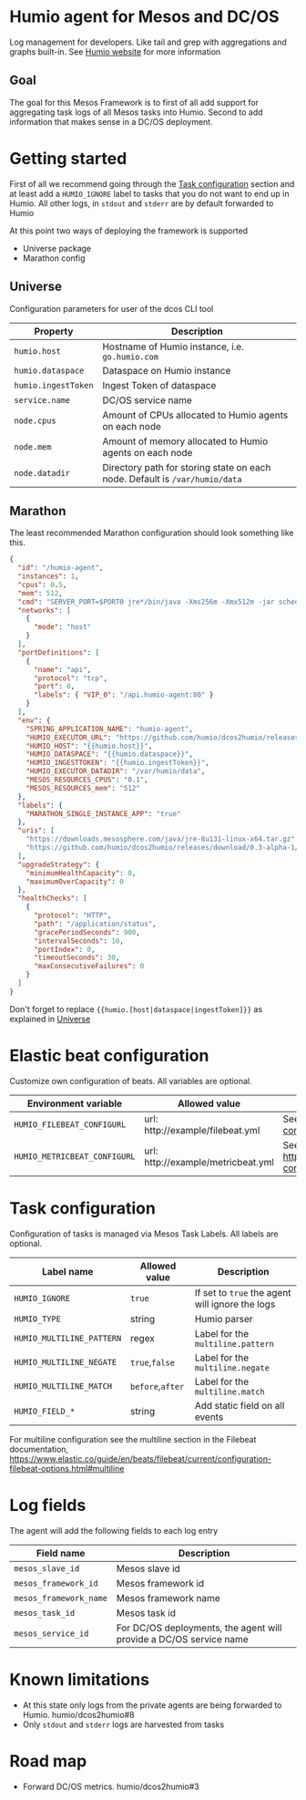 # Humio agent for Mesos and DC/OS

Log management for developers. Like tail and grep with aggregations and graphs built-in. See [Humio website](https://humio.com) for more information
## Goal

The goal for this Mesos Framework is to first of all add support for aggregating task logs of all Mesos tasks into Humio. Second to add information that makes sense in a DC/OS deployment.

# Getting started

First of all we recommend going through the [Task configuration](#taskconfiguration) section and at least add a `HUMIO_IGNORE` label to tasks that you do not want to end up in Humio. All other logs, in `stdout` and `stderr` are by default
forwarded to Humio

At this point two ways of deploying the framework is supported
 * Universe package
 * Marathon config
 
## Universe<a name="universe"></a>
Configuration parameters for user of the dcos CLI tool

| Property            | Description                                                                 |
|---------------------|-----------------------------------------------------------------------------|
| `humio.host`        | Hostname of Humio instance, i.e. `go.humio.com`                             |
| `humio.dataspace`   | Dataspace on Humio instance                                                 |
| `humio.ingestToken` | Ingest Token of dataspace                                                   |
| `service.name`      | DC/OS service name                                                          |
| `node.cpus`         | Amount of CPUs allocated to Humio agents on each node                       |
| `node.mem`          | Amount of memory allocated to Humio agents on each node                     |
| `node.datadir`      | Directory path for storing state on each node. Default is `/var/humio/data` |

## Marathon
The least recommended Marathon configuration should look something like this.

```json
{
  "id": "/humio-agent",
  "instances": 1,
  "cpus": 0.5,
  "mem": 512,
  "cmd": "SERVER_PORT=$PORT0 jre*/bin/java -Xms256m -Xmx512m -jar scheduler-*.jar",
  "networks": [
    {
      "mode": "host"
    }
  ],
  "portDefinitions": [
    {
      "name": "api",
      "protocol": "tcp",
      "port": 0,
      "labels": { "VIP_0": "/api.humio-agent:80" }
    }
  ],
  "env": {
    "SPRING_APPLICATION_NAME": "humio-agent",
    "HUMIO_EXECUTOR_URL": "https://github.com/humio/dcos2humio/releases/download/0.3-alpha-1/executor-0.3-alpha-1.jar",
    "HUMIO_HOST": "{{humio.host}}",
    "HUMIO_DATASPACE": "{{humio.dataspace}}",
    "HUMIO_INGESTTOKEN": "{{humio.ingestToken}}",
    "HUMIO_EXECUTOR_DATADIR": "/var/humio/data",
    "MESOS_RESOURCES_CPUS": "0.1",
    "MESOS_RESOURCES_mem": "512"
  },
  "labels": {
    "MARATHON_SINGLE_INSTANCE_APP": "true"
  },
  "uris": [
    "https://downloads.mesosphere.com/java/jre-8u131-linux-x64.tar.gz",
    "https://github.com/humio/dcos2humio/releases/download/0.3-alpha-1/scheduler-0.3-alpha-1.jar"
  ],
  "upgradeStrategy": {
    "minimumHealthCapacity": 0,
    "maximumOverCapacity": 0
  },
  "healthChecks": [
    {
      "protocol": "HTTP",
      "path": "/application/status",
      "gracePeriodSeconds": 900,
      "intervalSeconds": 10,
      "portIndex": 0,
      "timeoutSeconds": 30,
      "maxConsecutiveFailures": 0
    }
  ]
}
```

Don't forget to replace `{{humio.[host|dataspace|ingestToken]}}` as explained in [Universe](#Universe)

# Elastic beat configuration
Customize own configuration of beats. All variables are optional.

| Environment variable         | Allowed value                       | Description                                                                                  |
|------------------------------|-------------------------------------|----------------------------------------------------------------------------------------------|
| `HUMIO_FILEBEAT_CONFIGURL`   | url: http://example/filebeat.yml    | See https://www.elastic.co/guide/en/beats/filebeat/current/filebeat-configuration.html       |
| `HUMIO_METRICBEAT_CONFIGURL` | url: http://example/metricbeat.yml  | See https://www.elastic.co/guide/en/beats/metricbeat/current/metricbeat-configuration.html   |

# Task configuration<a name="taskconfiguration"></a>
Configuration of tasks is managed via Mesos Task Labels. All labels are optional.

| Label name                | Allowed value    | Description                                     |
|---------------------------|------------------|-------------------------------------------------|
| `HUMIO_IGNORE`            | `true`           | If set to `true` the agent will ignore the logs |
| `HUMIO_TYPE`              | string           | Humio parser                                    |
| `HUMIO_MULTILINE_PATTERN` | regex            | Label for the `multiline.pattern`               |
| `HUMIO_MULTILINE_NEGATE`  | `true`,`false`   | Label for the `multiline.negate`                |
| `HUMIO_MULTILINE_MATCH`   | `before`,`after` | Label for the `multiline.match`                 |
| `HUMIO_FIELD_*`           | string           | Add static field on all events                  |

For multiline configuration see the multiline section in the Filebeat documentation, https://www.elastic.co/guide/en/beats/filebeat/current/configuration-filebeat-options.html#multiline

Log fields
===

The agent will add the following fields to each log entry

| Field name             | Description                                                        |
|------------------------|--------------------------------------------------------------------|
| `mesos_slave_id`       | Mesos slave id                                                     |
| `mesos_framework_id`   | Mesos framework id                                                 |
| `mesos_framework_name` | Mesos framework name                                               |
| `mesos_task_id`        | Mesos task id                                                      |
| `mesos_service_id`     | For DC/OS deployments, the agent will provide a DC/OS service name |

Known limitations
===
* At this state only logs from the private agents are being forwarded to Humio. humio/dcos2humio#8
* Only `stdout` and `stderr` logs are harvested from tasks

Road map
===
* Forward DC/OS metrics. humio/dcos2humio#3
